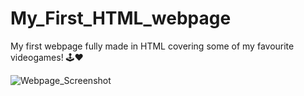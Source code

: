 # My_First_HTML_webpage
My first webpage fully made in HTML covering some of my favourite videogames! 🕹️❤️

![Webpage_Screenshot](https://github.com/iriscodinggit/My_HTML_webpage/assets/133221081/35d89254-ae10-4a47-a0e4-d7bf1f6d72e8)
